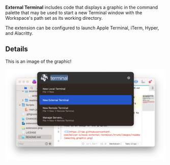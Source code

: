 **External Terminal** includes code that displays a graphic in the command palette that may be used to start a new Terminal window with the Workspace's path set as its working directory.

The extension can be configured to launch Apple Terminal, iTerm, Hyper, and Alacritty.

## Details
This is an image of the graphic!

![](https://raw.githubusercontent.com/belcar-s/nova-external-terminal/trunk/Images/readme/amazing_graphic.png)
